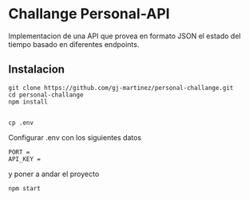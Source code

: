 # Challange Personal-API
Implementacion de una API que provea en formato JSON el estado del tiempo basado en diferentes endpoints.


## Instalacion
```
git clone https://github.com/gj-martinez/personal-challange.git
cd personal-challange
npm install


cp .env
```

Configurar .env con los siguientes datos

```
PORT = 
API_KEY = 
```


y poner a andar el proyecto

```
npm start
```


